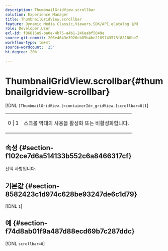 ```yaml
---
description: ThumbnailGridView.scrollbar
solution: Experience Manager
title: ThumbnailGridView.scrollbar
feature: Dynamic Media Classic,Viewers,SDK/API,eCatalog 검색
role: Developer,User
exl-id: f86816a9-ba0e-4b75-a4b1-246eabf5049e
source-git-commit: 206e4643e3926cb85b4be2189743578f88180be7
workflow-type: tm+mt
source-wordcount: '25'
ht-degree: 20%

---
```


# ThumbnailGridView.scrollbar{#thumbnailgridview-scrollbar}

[!DNL `[ThumbnailGridView.|<containerId>_gridView.]scrollbar=0|1`]

<table id="table_70E6FDB62C2C4DBBB26BEBAD37A181AD"> 
 <tbody> 
  <tr> 
   <td> <p> <span class="codeph"> 0 | 1</span> </p> </td> 
   <td> <p> 스크롤 막대의 사용을 활성화 또는 비활성화합니다. </p> </td> 
  </tr> 
 </tbody> 
</table>

## 속성 {#section-f102ce7d6a514133b552c6a8466317cf}

선택 사항입니다.

## 기본값 {#section-8582423c1d974c628be93247de6c1d79}

[!DNL `1`]

## 예 {#section-f74d8ab01f9a487d88ecd69b7c287ddc}

[!DNL `scrollbar=0`]
